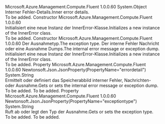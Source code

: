 <Type Name="InnerError" FullName="Microsoft.Azure.Management.Compute.Fluent.Models.InnerError">
  <TypeSignature Language="C#" Value="public class InnerError" />
  <TypeSignature Language="ILAsm" Value=".class public auto ansi beforefieldinit InnerError extends System.Object" />
  <TypeSignature Language="DocId" Value="T:Microsoft.Azure.Management.Compute.Fluent.Models.InnerError" />
  <TypeSignature Language="VB.NET" Value="Public Class InnerError" />
  <TypeSignature Language="F#" Value="type InnerError = class" />
  <AssemblyInfo>
    <AssemblyName>Microsoft.Azure.Management.Compute.Fluent</AssemblyName>
    <AssemblyVersion>1.0.0.60</AssemblyVersion>
  </AssemblyInfo>
  <Base>
    <BaseTypeName>System.Object</BaseTypeName>
  </Base>
  <Interfaces />
  <Docs>
    <summary>
            <span data-ttu-id="2ab2d-101">Interner Fehler-Details.</span><span class="sxs-lookup"><span data-stu-id="2ab2d-101">Inner error details.</span></span>
            </summary>
    <remarks>To be added.</remarks>
  </Docs>
  <Members>
    <Member MemberName=".ctor">
      <MemberSignature Language="C#" Value="public InnerError ();" />
      <MemberSignature Language="ILAsm" Value=".method public hidebysig specialname rtspecialname instance void .ctor() cil managed" />
      <MemberSignature Language="DocId" Value="M:Microsoft.Azure.Management.Compute.Fluent.Models.InnerError.#ctor" />
      <MemberSignature Language="VB.NET" Value="Public Sub New ()" />
      <MemberType>Constructor</MemberType>
      <AssemblyInfo>
        <AssemblyName>Microsoft.Azure.Management.Compute.Fluent</AssemblyName>
        <AssemblyVersion>1.0.0.60</AssemblyVersion>
      </AssemblyInfo>
      <Parameters />
      <Docs>
        <summary>
            <span data-ttu-id="2ab2d-102">Initialisiert eine neue Instanz der InnerError-Klasse.</span><span class="sxs-lookup"><span data-stu-id="2ab2d-102">Initializes a new instance of the InnerError class.</span></span>
            </summary>
        <remarks>To be added.</remarks>
      </Docs>
    </Member>
    <Member MemberName=".ctor">
      <MemberSignature Language="C#" Value="public InnerError (string exceptiontype = null, string errordetail = null);" />
      <MemberSignature Language="ILAsm" Value=".method public hidebysig specialname rtspecialname instance void .ctor(string exceptiontype, string errordetail) cil managed" />
      <MemberSignature Language="DocId" Value="M:Microsoft.Azure.Management.Compute.Fluent.Models.InnerError.#ctor(System.String,System.String)" />
      <MemberSignature Language="VB.NET" Value="Public Sub New (Optional exceptiontype As String = null, Optional errordetail As String = null)" />
      <MemberSignature Language="F#" Value="new Microsoft.Azure.Management.Compute.Fluent.Models.InnerError : string * string -&gt; Microsoft.Azure.Management.Compute.Fluent.Models.InnerError" Usage="new Microsoft.Azure.Management.Compute.Fluent.Models.InnerError (exceptiontype, errordetail)" />
      <MemberType>Constructor</MemberType>
      <AssemblyInfo>
        <AssemblyName>Microsoft.Azure.Management.Compute.Fluent</AssemblyName>
        <AssemblyVersion>1.0.0.60</AssemblyVersion>
      </AssemblyInfo>
      <Parameters>
        <Parameter Name="exceptiontype" Type="System.String" />
        <Parameter Name="errordetail" Type="System.String" />
      </Parameters>
      <Docs>
        <param name="exceptiontype"><span data-ttu-id="2ab2d-103">Der Ausnahmetyp.</span><span class="sxs-lookup"><span data-stu-id="2ab2d-103">The exception type.</span></span></param>
        <param name="errordetail"><span data-ttu-id="2ab2d-104">Der interne Fehler Nachricht oder eine Ausnahme Dumps.</span><span class="sxs-lookup"><span data-stu-id="2ab2d-104">The internal error message or exception dump.</span></span></param>
        <summary>
            <span data-ttu-id="2ab2d-105">Initialisiert eine neue Instanz der InnerError-Klasse.</span><span class="sxs-lookup"><span data-stu-id="2ab2d-105">Initializes a new instance of the InnerError class.</span></span>
            </summary>
        <remarks>To be added.</remarks>
      </Docs>
    </Member>
    <Member MemberName="Errordetail">
      <MemberSignature Language="C#" Value="public string Errordetail { get; set; }" />
      <MemberSignature Language="ILAsm" Value=".property instance string Errordetail" />
      <MemberSignature Language="DocId" Value="P:Microsoft.Azure.Management.Compute.Fluent.Models.InnerError.Errordetail" />
      <MemberSignature Language="VB.NET" Value="Public Property Errordetail As String" />
      <MemberSignature Language="F#" Value="member this.Errordetail : string with get, set" Usage="Microsoft.Azure.Management.Compute.Fluent.Models.InnerError.Errordetail" />
      <MemberType>Property</MemberType>
      <AssemblyInfo>
        <AssemblyName>Microsoft.Azure.Management.Compute.Fluent</AssemblyName>
        <AssemblyVersion>1.0.0.60</AssemblyVersion>
      </AssemblyInfo>
      <Attributes>
        <Attribute>
          <AttributeName>Newtonsoft.Json.JsonProperty(PropertyName="errordetail")</AttributeName>
        </Attribute>
      </Attributes>
      <ReturnValue>
        <ReturnType>System.String</ReturnType>
      </ReturnValue>
      <Docs>
        <summary>
            <span data-ttu-id="2ab2d-106">Ermittelt oder definiert das Speicherabbild interner Fehler, Nachrichten- oder Ausnahme.</span><span class="sxs-lookup"><span data-stu-id="2ab2d-106">Gets or sets the internal error message or exception dump.</span></span>
            </summary>
        <value>To be added.</value>
        <remarks>To be added.</remarks>
      </Docs>
    </Member>
    <Member MemberName="Exceptiontype">
      <MemberSignature Language="C#" Value="public string Exceptiontype { get; set; }" />
      <MemberSignature Language="ILAsm" Value=".property instance string Exceptiontype" />
      <MemberSignature Language="DocId" Value="P:Microsoft.Azure.Management.Compute.Fluent.Models.InnerError.Exceptiontype" />
      <MemberSignature Language="VB.NET" Value="Public Property Exceptiontype As String" />
      <MemberSignature Language="F#" Value="member this.Exceptiontype : string with get, set" Usage="Microsoft.Azure.Management.Compute.Fluent.Models.InnerError.Exceptiontype" />
      <MemberType>Property</MemberType>
      <AssemblyInfo>
        <AssemblyName>Microsoft.Azure.Management.Compute.Fluent</AssemblyName>
        <AssemblyVersion>1.0.0.60</AssemblyVersion>
      </AssemblyInfo>
      <Attributes>
        <Attribute>
          <AttributeName>Newtonsoft.Json.JsonProperty(PropertyName="exceptiontype")</AttributeName>
        </Attribute>
      </Attributes>
      <ReturnValue>
        <ReturnType>System.String</ReturnType>
      </ReturnValue>
      <Docs>
        <summary>
            <span data-ttu-id="2ab2d-107">Ruft ab oder legt den Typ der Ausnahme.</span><span class="sxs-lookup"><span data-stu-id="2ab2d-107">Gets or sets the exception type.</span></span>
            </summary>
        <value>To be added.</value>
        <remarks>To be added.</remarks>
      </Docs>
    </Member>
  </Members>
</Type>